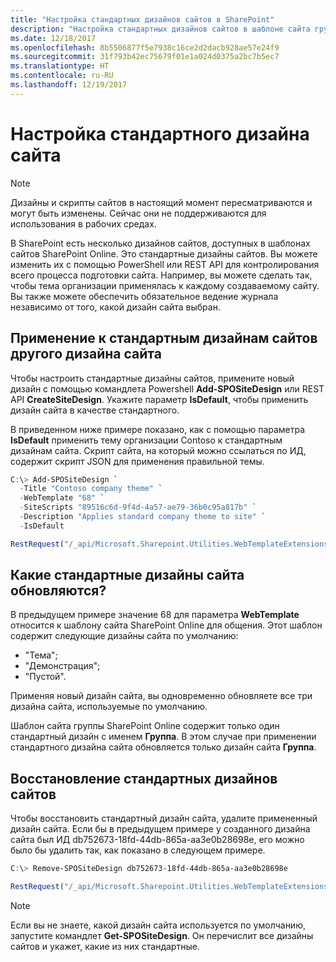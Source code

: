 ```yaml
---
title: "Настройка стандартных дизайнов сайтов в SharePoint"
description: "Настройка стандартных дизайнов сайтов в шаблоне сайта группы или сайта для общения в SharePoint"
ms.date: 12/18/2017
ms.openlocfilehash: 8b5506877f5e7938c16ce2d2dacb928ae57e24f9
ms.sourcegitcommit: 31f793b42ec75679f01e1a024d0375a2bc7b5ec7
ms.translationtype: HT
ms.contentlocale: ru-RU
ms.lasthandoff: 12/19/2017
---
```

# <a name="customize-a-default-site-design"></a>Настройка стандартного дизайна сайта

> [!NOTE]
> Дизайны и скрипты сайтов в настоящий момент пересматриваются и могут быть изменены. Сейчас они не поддерживаются для использования в рабочих средах.

В SharePoint есть несколько дизайнов сайтов, доступных в шаблонах сайтов SharePoint Online. Это стандартные дизайны сайтов. Вы можете изменить их с помощью PowerShell или REST API для контролирования всего процесса подготовки сайта. Например, вы можете сделать так, чтобы тема организации применялась к каждому создаваемому сайту. Вы также можете обеспечить обязательное ведение журнала независимо от того, какой дизайн сайта выбран.

## <a name="apply-a-site-design-to-the-default-site-designs"></a>Применение к стандартным дизайнам сайтов другого дизайна сайта

Чтобы настроить стандартные дизайны сайтов, примените новый дизайн с помощью командлета Powershell **Add-SPOSiteDesign** или REST API **CreateSiteDesign**. Укажите параметр **IsDefault**, чтобы применить дизайн сайта в качестве стандартного.

В приведенном ниже примере показано, как с помощью параметра **IsDefault** применить тему организации Contoso к стандартным дизайнам сайта. Скрипт сайта, на который можно ссылаться по ИД, содержит скрипт JSON для применения правильной темы.

```powershell
C:\> Add-SPOSiteDesign `
  -Title "Contoso company theme" `
  -WebTemplate "68" `
  -SiteScripts "89516c6d-9f4d-4a57-ae79-36b0c95a817b" `
  -Description "Applies standard company theme to site" `
  -IsDefault
```
```javascript
RestRequest("/_api/Microsoft.Sharepoint.Utilities.WebTemplateExtensions.SiteScriptUtility.CreateSiteDesign", {info:{Title:"Contoso company theme", Description:"Applies standard company theme to site", SiteScriptIds:["89516c6d-9f4d-4a57-ae79-36b0c95a817b"],  WebTemplate:"68", IsDefault: true}});
```

## <a name="which-default-site-designs-are-updated"></a>Какие стандартные дизайны сайта обновляются?

В предыдущем примере значение 68 для параметра **WebTemplate** относится к шаблону сайта SharePoint Online для общения. Этот шаблон содержит следующие дизайны сайта по умолчанию:

- "Тема";
- "Демонстрация";
- "Пустой".

Применяя новый дизайн сайта, вы одновременно обновляете все три дизайна сайта, используемые по умолчанию.

Шаблон сайта группы SharePoint Online содержит только один стандартный дизайн с именем **Группа**. В этом случае при применении стандартного дизайна сайта обновляется только дизайн сайта **Группа**.

## <a name="restoring-the-default-site-designs"></a>Восстановление стандартных дизайнов сайтов

Чтобы восстановить стандартный дизайн сайта, удалите примененный дизайн сайта. Если бы в предыдущем примере у созданного дизайна сайта был ИД db752673-18fd-44db-865a-aa3e0b28698e, его можно было бы удалить так, как показано в следующем примере.

```powershell
C:\> Remove-SPOSiteDesign db752673-18fd-44db-865a-aa3e0b28698e
```
```javascript
RestRequest("/_api/Microsoft.Sharepoint.Utilities.WebTemplateExtensions.SiteScriptUtility.DeleteSiteDesign", {id:"db752673-18fd-44db-865a-aa3e0b28698e"});
```

> [!NOTE]
> Если вы не знаете, какой дизайн сайта используется по умолчанию, запустите командлет **Get-SPOSiteDesign**. Он перечислит все дизайны сайтов и укажет, какие из них стандартные.